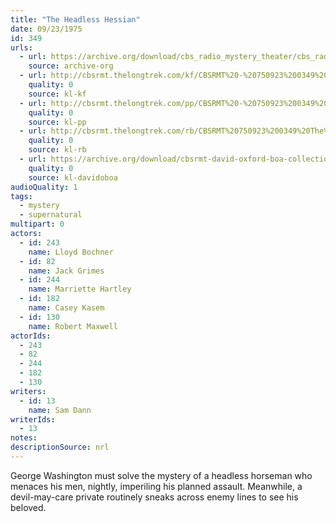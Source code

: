 ```yaml
---
title: "The Headless Hessian"
date: 09/23/1975
id: 349
urls: 
  - url: https://archive.org/download/cbs_radio_mystery_theater/cbs_radio_mystery_theater-0301-0350.zip/cbs_radio_mystery_theater-0301-0350%2Fcbsrmt_0349_the_headless_hessian.mp3
    source: archive-org
  - url: http://cbsrmt.thelongtrek.com/kf/CBSRMT%20-%20750923%200349%20The%20Headless%20Hessian_kf.mp3
    quality: 0
    source: kl-kf
  - url: http://cbsrmt.thelongtrek.com/pp/CBSRMT%20-%20750923%200349%20The%20Headless%20Hessian_pp.mp3
    quality: 0
    source: kl-pp
  - url: http://cbsrmt.thelongtrek.com/rb/CBSRMT%20750923%200349%20The%20Headless%20Hessian_wuwm%20recorded%207_5_76.mp3
    quality: 0
    source: kl-rb
  - url: https://archive.org/download/cbsrmt-david-oxford-boa-collection/CBSRMT-750923-0349-The-Headless-Hessian-(64-44)_kf-{BoA}.mp3
    quality: 0
    source: kl-davidoboa
audioQuality: 1
tags: 
  - mystery
  - supernatural
multipart: 0
actors:  
  - id: 243
    name: Lloyd Bochner  
  - id: 82
    name: Jack Grimes  
  - id: 244
    name: Marriette Hartley  
  - id: 182
    name: Casey Kasem  
  - id: 130
    name: Robert Maxwell
actorIds:  
  - 243  
  - 82  
  - 244  
  - 182  
  - 130
writers:  
  - id: 13
    name: Sam Dann
writerIds:  
  - 13
notes: 
descriptionSource: nrl
---
```

George Washington must solve the mystery of a headless horseman who menaces his men, nightly, imperiling his planned assault. Meanwhile, a devil-may-care private routinely sneaks across enemy lines to see his beloved.